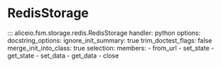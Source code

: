 # RedisStorage

::: aliceio.fsm.storage.redis.RedisStorage
    handler: python
    options:
      docstring_options:
        ignore_init_summary: true
        trim_doctest_flags: false
      merge_init_into_class: true
      selection:
      members:
        - from_url
        - set_state
        - get_state
        - set_data
        - get_data
        - close

